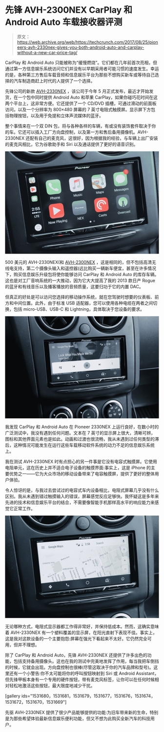 # 先锋 AVH-2300NEX CarPlay 和 Android Auto 车载接收器评测

> 原文：<https://web.archive.org/web/https://techcrunch.com/2017/08/25/pioneers-avh-2330nex-gives-you-both-android-auto-and-carplay-without-a-new-car-price-tag/>

CarPlay 和 Android Auto 只能被称为“缓慢燃烧”。它们都在几年前首次亮相，但通过第一方信息娱乐系统访问它们并没有以早期采用者可能习惯的速度发生。幸运的是，各种第三方售后车载音频和信息娱乐平台为那些不想购买新车或等待自己选择的汽车制造商赶上时代的人提供了一个选择。

先锋公司的新款 [AVH-2330NEX](https://web.archive.org/web/20221025223432/https://www.pioneerelectronics.com/PUSA/Car/NEX/AVH-2330NEX) ，该公司于今年 5 月正式发布，最近才开始发货，在一个包中同时提供 Android Auto 和苹果 CarPlay，如果你碰巧花时间在这两个平台上，这非常方便。它还提供了一个 CD/DVD 插槽，可通过滑动的前面板访问，以及一个分辨率为 800×480 屏幕的 7 英寸电阻式触摸屏。显示屏下方包括物理按钮，以及用于免提和立体声流媒体的蓝牙。

整个事情来在一个双 DIN 包，将与各种各样的车辆，有或没有装饰套件取决于你的车。它还可以插入工厂方向盘控制，以及第一方和售后备用摄像机。AVH-2330NEX 还配有自己的麦克风，这很好，因为根据我的经验，与车辆上出厂安装的麦克风相比，它为谷歌助手和 Siri 以及通话提供了更好的语音识别。

[![](img/eebdfe9f7bec98882d692122851b4898.png)](https://web.archive.org/web/20221025223432/https://beta.techcrunch.com/wp-content/uploads/2017/08/pioneer-avh-2300nex-147a1588.jpg)

500 美元的 AVH-2330NEX(和 [AVH-2300NEX](https://web.archive.org/web/20221025223432/https://www.pioneerelectronics.com/PUSA/Car/NEX/AVH-2300NEX) ，这是相同的，但不包括高清无线电支持，第二个摄像头输入和遥控器)远比购买一辆新车便宜，甚至在许多情况下，购买信息娱乐升级包将使你能够访问 CarPlay 和 Android Auto 的库存车辆。这也是对工厂音响系统的一大推动，因为它大大提高了我的 2013 款日产 Rogue 的蓝牙和有线音乐以及播客播放的音频质量，这要归功于它的内置 DAC。

但真正的好处是可以访问您选择的移动操作系统，就在您驾驶时想要的仪表板、前方和中间位置。此外，由于标准 USB 适配器，您可以使用各种电缆在两者之间切换，包括 micro-USB、USB-C 和 Lightning，具体取决于您设备的要求。

[![](img/4b8ac9315fc2745e485593782b1abf5e.png)](https://web.archive.org/web/20221025223432/https://beta.techcrunch.com/wp-content/uploads/2017/08/pioneer-avh-2300nex-147a1591.jpg)

我发现 CarPlay 和 Android Auto 在 Pioneer 2330NEX 上运行良好，在数小时的广泛测试中，我没有遇到任何问题。文本在 7 英寸的显示屏上很大，清晰可辨，图标和其他界面元素也是如此。动画和过渡也很流畅，我从未遇到过任何类型的滞后，这种情况可能发生在运行这些车载移动软件系统的动力不足的信息娱乐系统上。

我在测试 AVH-2330NEX 时有点担心的另一件事是它没有电容式触摸屏。它使用电阻单元，这在历史上并不适合电子设备的触摸界面:事实上，这是 iPhone 的主要优势之一——它为大众市场的移动设备带来了电容触摸屏，提供了更好的整体用户体验。

令人惊讶的是，与我过去尝试过的电容式车内设备相比，电阻式屏幕几乎没有什么区别。我从未遇到错过触摸输入的错误，屏幕感觉反应足够快。我怀疑这是多年来先进的技术和信息娱乐平台的结合，不需要像智能手机那样高水平的响应能力来感觉它正常工作。

[![](img/4ecbd6718cf337b229973301bdf4593e.png)](https://web.archive.org/web/20221025223432/https://beta.techcrunch.com/wp-content/uploads/2017/08/pioneer-avh-2300nex-147a1593.jpg)

无论哪种方式，电阻式显示器都工作得非常好，并保持低成本。然而，这确实意味着 AVH-2330NEX 有一个塑料覆盖的显示屏，在阳光直射下表现不佳。事实上，这是我对这款设备的一个主要抱怨:屏幕在强光下看起来不太好。它仍然完全可用，但并不理想。

除了 CarPlay 和 Android Auto，先锋 AVH-2330NEX 还提供了许多出色的功能，包括支持备用摄像头。这也在我的测试中完美地发挥了作用，每当我把车倒挡的时候，它就会出现。方向盘控制也很棒(尽管这取决于你的汽车品牌和型号)。这里还有一个小警告:你不太可能将你的呼叫按钮映射到 Siri 或 Android Assistant，但先锋甲板本身有一个专用的硬件按钮，带有麦克风标签，让你可以在任何时候相对轻松地激活这些按钮，最大限度地减少干扰。

[gallery ids="1531680，1531681，1531679，1531677，1531676，1531674，1531672，1531670，1531669"]

先驱 AVH-2330NEX 提供了很少产品能够提供的功能:为旧车带来新的生命，特别是为那些希望体验最新信息娱乐便利功能，但又不想为此购买全新汽车的科技用户。